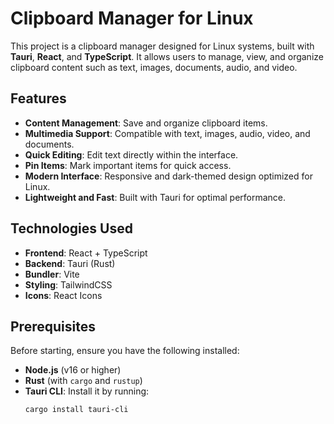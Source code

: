 # Clipboard Manager for Linux

This project is a clipboard manager designed for Linux systems, built with **Tauri**, **React**, and **TypeScript**. It allows users to manage, view, and organize clipboard content such as text, images, documents, audio, and video.

## Features

- **Content Management**: Save and organize clipboard items.
- **Multimedia Support**: Compatible with text, images, audio, video, and documents.
- **Quick Editing**: Edit text directly within the interface.
- **Pin Items**: Mark important items for quick access.
- **Modern Interface**: Responsive and dark-themed design optimized for Linux.
- **Lightweight and Fast**: Built with Tauri for optimal performance.

## Technologies Used

- **Frontend**: React + TypeScript
- **Backend**: Tauri (Rust)
- **Bundler**: Vite
- **Styling**: TailwindCSS
- **Icons**: React Icons

## Prerequisites

Before starting, ensure you have the following installed:

- **Node.js** (v16 or higher)
- **Rust** (with `cargo` and `rustup`)
- **Tauri CLI**: Install it by running:
  ```bash
  cargo install tauri-cli
  ```
